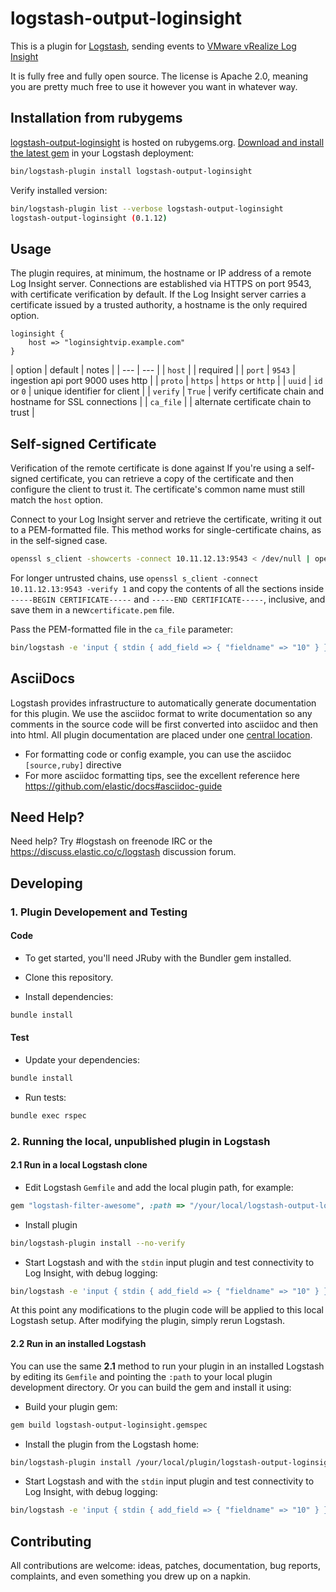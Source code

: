 # logstash-output-loginsight

This is a plugin for [Logstash](https://github.com/elastic/logstash), sending events to [VMware vRealize Log Insight](https://www.vmware.com/support/pubs/log-insight-pubs.html)

It is fully free and fully open source. The license is Apache 2.0, meaning you are pretty much free to use it however you want in whatever way.

## Installation from rubygems

[logstash-output-loginsight](http://rubygems.org/gems/logstash-output-loginsight) is hosted on rubygems.org. [Download and install the latest gem](https://www.elastic.co/guide/en/logstash/current/working-with-plugins.html) in your Logstash deployment:

```sh
bin/logstash-plugin install logstash-output-loginsight
```

Verify installed version:
```sh
bin/logstash-plugin list --verbose logstash-output-loginsight
logstash-output-loginsight (0.1.12)
```

## Usage

The plugin requires, at minimum, the hostname or IP address of a remote Log Insight server. Connections are established via HTTPS on port 9543, with certificate verification by default. If the Log Insight server carries a certificate issued by a trusted authority, a hostname is the only required option.

```
loginsight {
    host => "loginsightvip.example.com"
}
```

| option  | default | notes |
| --- | --- |
| `host`  |       | required |
| `port`  | `9543`  | ingestion api port 9000 uses http |
| `proto` | `https` | `https` or `http` |
| `uuid`  | `id` or `0` | unique identifier for client |
| `verify` | `True` | verify certificate chain and hostname for SSL connections |
| `ca_file` |       | alternate certificate chain to trust |


## Self-signed Certificate

Verification of the remote certificate is done against If you're using a self-signed certificate, you can retrieve a copy of the certificate and then configure the client to trust it. The certificate's common name must still match the `host` option.

Connect to your Log Insight server and retrieve the certificate, writing it out to a PEM-formatted file. This method works for single-certificate chains, as in the self-signed case.
```sh
openssl s_client -showcerts -connect 10.11.12.13:9543 < /dev/null | openssl x509 -outform PEM > certificate.pem
```

For longer untrusted chains, use `openssl s_client -connect 10.11.12.13:9543 -verify 1` and copy the contents of all the sections inside `-----BEGIN CERTIFICATE-----` and `-----END CERTIFICATE-----`, inclusive, and save them in a new`certificate.pem` file.

Pass the PEM-formatted file in the `ca_file` parameter:

```sh
bin/logstash -e 'input { stdin { add_field => { "fieldname" => "10" } } } output { loginsight { host => ["10.11.12.13"] verify => [true] ca_file => ["/Path to PEM/certificate.pem"] } }' --log.level=debug
```

## AsciiDocs

Logstash provides infrastructure to automatically generate documentation for this plugin. We use the asciidoc format to write documentation so any comments in the source code will be first converted into asciidoc and then into html. All plugin documentation are placed under one [central location](http://www.elastic.co/guide/en/logstash/current/).

- For formatting code or config example, you can use the asciidoc `[source,ruby]` directive
- For more asciidoc formatting tips, see the excellent reference here https://github.com/elastic/docs#asciidoc-guide

## Need Help?

Need help? Try #logstash on freenode IRC or the https://discuss.elastic.co/c/logstash discussion forum.




## Developing

### 1. Plugin Developement and Testing

#### Code
- To get started, you'll need JRuby with the Bundler gem installed.

- Clone this repository.

- Install dependencies:
```sh
bundle install
```

#### Test

- Update your dependencies:
```sh
bundle install
```

- Run tests:
```sh
bundle exec rspec
```

### 2. Running the local, unpublished plugin in Logstash

#### 2.1 Run in a local Logstash clone

- Edit Logstash `Gemfile` and add the local plugin path, for example:
```ruby
gem "logstash-filter-awesome", :path => "/your/local/logstash-output-loginsight"
```
- Install plugin
```sh
bin/logstash-plugin install --no-verify
```
- Start Logstash and with the `stdin` input plugin and test connectivity to Log Insight, with debug logging:
```sh
bin/logstash -e 'input { stdin { add_field => { "fieldname" => "10" } } } output { loginsight { host => ["10.11.12.13"] } }' --log.level=debug
```

At this point any modifications to the plugin code will be applied to this local Logstash setup. After modifying the plugin, simply rerun Logstash.

#### 2.2 Run in an installed Logstash

You can use the same **2.1** method to run your plugin in an installed Logstash by editing its `Gemfile` and pointing the `:path` to your local plugin development directory. Or you can build the gem and install it using:

- Build your plugin gem:
```sh
gem build logstash-output-loginsight.gemspec
```
- Install the plugin from the Logstash home:
```sh
bin/logstash-plugin install /your/local/plugin/logstash-output-loginsight.gem
```
- Start Logstash and with the `stdin` input plugin and test connectivity to Log Insight, with debug logging:
```sh
bin/logstash -e 'input { stdin { add_field => { "fieldname" => "10" } } } output { loginsight { host => ["10.11.12.13"] } }' --log.level=debug
```

## Contributing

All contributions are welcome: ideas, patches, documentation, bug reports, complaints, and even something you drew up on a napkin.
